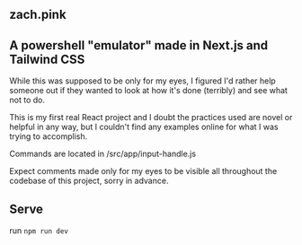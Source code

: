 ## zach.pink


## A powershell "emulator" made in Next.js and Tailwind CSS

While this was supposed to be only for my eyes, I figured I'd rather help someone out if they wanted to look at how it's done (terribly) and see what not to do. 

This is my first real React project and I doubt the practices used are novel or helpful in any way, but I couldn't find any examples online for what I was trying to accomplish.

Commands are located in /src/app/input-handle.js

Expect comments made only for my eyes to be visible all throughout the codebase of this project, sorry in advance.

## Serve

run `npm run dev`